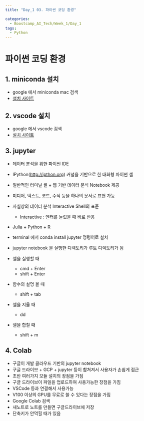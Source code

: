 ```yaml
---
title: "Day_1 03. 파이썬 코딩 환경"

categories:
  - Boostcamp_AI_Tech/Week_1/Day_1
tags:
  - Python
---
```


# 파이썬 코딩 환경

## 1. miniconda 설치

- google 에서 miniconda mac 검색
- [설치 사이트](https://docs.conda.io/en/latest/miniconda.html)


## 2. vscode 설치

- google 에서 vscode 검색
- [설치 사이트](https://code.visualstudio.com/)

## 3. jupyter

- 데이터 분석을 위한 파이썬 IDE
- IPython(http://ipthon.org) 커널을 기반으로 한 대화형 파이썬 셸
- 일반적인 터미널 셸 + 웹 기반 데이터 분석 Notebook 제공
- 미디어, 텍스트, 코드, 수식 등을 하나의 문서로 표현 가능
- 사실상의 데이터 분석 Interactive Shell의 표준
  - Interactive : 엔터를 눌렀을 때 바로 반응
- Julia + Python + R

- terminal 에서 conda install jupyter 명령어로 설치
- jupyter notebook 을 실행한 디렉토리가 루트 디렉토리가 됨

- 셀을 실행할 때
  - cmd + Enter
  - shift + Enter

- 함수의 설명 볼 때
  - shift + tab

- 셀을 지울 때
  - dd

- 셀을 합칠 때
  - shift + m 

## 4. Colab

- 구글이 개발 클라우드 기반의 jupyter notebook
- 구글 드라이브 + GCP + jupyter 등이 합쳐져서 사용자가 손쉽게 접근
- 초반 여러가지 모듈 설치의 장점을 가짐
- 구글 드라이브이 파일을 업로드하여 사용가능한 장점을 가짐
- VSCode 등과 연결해서 사용가능
- V100 이상의 GPU를 무료로 쓸 수 있다는 장점을 가짐
- Google Colab 검색
- 새노트로 노트를 만들면 구글드라이브에 저장
- 단축키가 안먹힐 때가 있음
